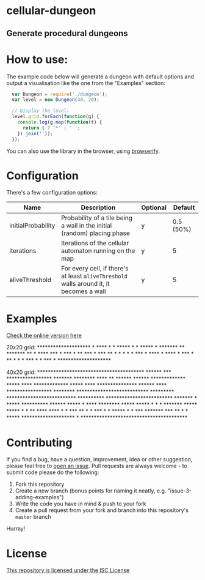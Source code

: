 # cellular-dungeon
## Generate procedural dungeons

# How to use:

The example code below will generate a dungeon with default options and output
a visualisation like the one from the "Examples" section:

```javascript
  var Dungeon = require('./dungeon');
  var level = new Dungeon(40, 20);

  // Display the level:
  level.grid.forEach(function(g) {
    console.log(g.map(function(t) {
      return t ? '*' : ' ';
    }).join(''));
  });
```

You can also use the library in the browser, using [browserify](http://browserify.org/).

# Configuration

There's a few configuration options:

| Name | Description | Optional | Default |
| --- | --- | --- | --- |
| initialProbability | Probability of a tile being a wall in the initial (random) placing phase | y | 0.5 (50%) |
| iterations | Iterations of the cellular automaton running on the map | y | 5 |
| aliveThreshold | For every cell, if there's at least `aliveThreshold` walls around it, it becomes a wall | y | 5 |

# Examples

[Check the online version here](http://avgp.github.io/cellular-dungeon/examples/browser/index.html)

20x20 grid:
    ********************
    * ****             *
    * *****            *
    * *****            *
    *******           **
    *******           **
    * ****           ***
    *                ***
    *          **    ***
    *          ***    **
    *           *      *
    *                  *
    ***                *
    ****               *
    ****               *
    ***                *
    **        *        *
    *        ***       *
    *        ***       *
    ********************

40x20 grid:
    ****************************************
    ******     ***         *****************
    *******    ********  ****  **     ******
    ******      *************          *****
    ****        *************          *****
    ****       ***************        ******
    ****      *****************     ********
    ***************************    *********
    **************************    **********
    *************************     *******  *
    *****  **********  ******      *****   *
    ****    ********    *****      *****   *
    * *     *******     *****      *****   *
    *        **         ****       ****    *
    *                   ***         **     *
    *                   ***                *
    *                  *****               *
    *            ***  *******   ***     ** *
    *           ***** ******************** *
    ****************************************

# Contributing

If you find a bug, have a question, improvement, idea or other suggestion, please feel free to [open an issue](https://github.com/cellular-dungeon/issues).
Pull requests are always welcome - to submit code please do the following:

1. Fork this repository
2. Create a new branch (bonus points for naming it neatly, e.g. "issue-3-adding-examples")
3. Write the code you have in mind & push to your fork
4. Create a pull request from your fork and branch into this repository's `master` branch

Hurray!

# License

[This repository is licensed under the ISC License](http://opensource.org/licenses/ISC)